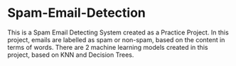 # Spam-Email-Detection
This is a Spam Email Detecting System created as a Practice Project. In this project, emails are labelled as spam or non-spam, based on the content in terms of words. There are 2 machine learning models created in this project, based on KNN and Decision Trees.
